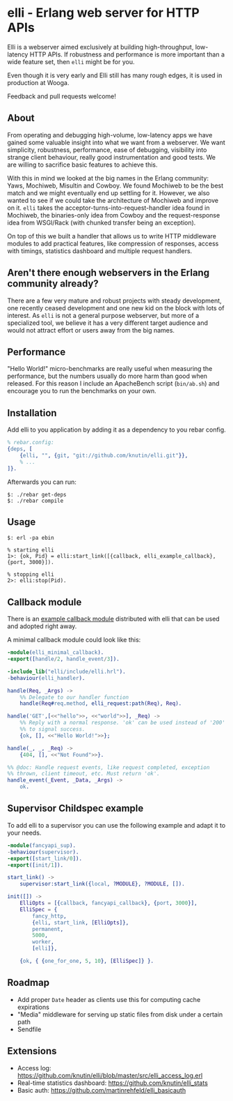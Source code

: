 # elli - Erlang web server for HTTP APIs

Elli is a webserver aimed exclusively at building high-throughput,
low-latency HTTP APIs. If robustness and performance is more important
than a wide feature set, then `elli` might be for you.

Even though it is very early and Elli still has many rough edges, it
is used in production at Wooga.

Feedback and pull requests welcome!

## About

From operating and debugging high-volume, low-latency apps we have
gained some valuable insight into what we want from a webserver. We
want simplicity, robustness, performance, ease of debugging,
visibility into strange client behaviour, really good instrumentation
and good tests. We are willing to sacrifice basic features to achieve
this.

With this in mind we looked at the big names in the Erlang community:
Yaws, Mochiweb, Misultin and Cowboy. We found Mochiweb to be the best
match and we might eventually end up settling for it. However, we also
wanted to see if we could take the architecture of Mochiweb and
improve on it. `elli` takes the acceptor-turns-into-request-handler
idea found in Mochiweb, the binaries-only idea from Cowboy and the
request-response idea from WSGI/Rack (with chunked transfer being an
exception).

On top of this we built a handler that allows us to write HTTP
middleware modules to add practical features, like compression of
responses, access with timings, statistics dashboard and multiple
request handlers.

## Aren't there enough webservers in the Erlang community already?

There are a few very mature and robust projects with steady
development, one recently ceased development and one new kid on the
block with lots of interest. As `elli` is not a general purpose
webserver, but more of a specialized tool, we believe it has a very
different target audience and would not attract effort or users away
from the big names.

## Performance

"Hello World!" micro-benchmarks are really useful when measuring the
performance, but the numbers usually do more harm than good when
released. For this reason I include an ApacheBench script
(`bin/ab.sh`) and encourage you to run the benchmarks on your own.

## Installation

Add elli to you application by adding it as a dependency to you rebar
config.

```erlang
% rebar.config:
{deps, [
    {elli, "", {git, "git://github.com/knutin/elli.git"}},
    % ...
]}.
```

Afterwards you can run:

```
$: ./rebar get-deps
$: ./rebar compile
```


## Usage
```
$: erl -pa ebin

% starting elli
1>: {ok, Pid} = elli:start_link([{callback, elli_example_callback}, {port, 3000}]).

% stopping elli
2>: elli:stop(Pid).
```

## Callback module

There is an [example callback module](https://github.com/knutin/elli/blob/master/src/elli_example_callback.erl)
distributed with elli that can be used and adopted right away.

A minimal callback module could look like this:

```erlang
-module(elli_minimal_callback).
-export([handle/2, handle_event/3]).

-include_lib("elli/include/elli.hrl").
-behaviour(elli_handler).

handle(Req, _Args) ->
    %% Delegate to our handler function
    handle(Req#req.method, elli_request:path(Req), Req).

handle('GET',[<<"hello">>, <<"world">>], _Req) ->
    %% Reply with a normal response. 'ok' can be used instead of '200'
    %% to signal success.
    {ok, [], <<"Hello World!">>};

handle(_, _, _Req) ->
    {404, [], <<"Not Found">>}.

%% @doc: Handle request events, like request completed, exception
%% thrown, client timeout, etc. Must return 'ok'.
handle_event(_Event, _Data, _Args) ->
    ok.

```

## Supervisor Childspec example

To add elli to a supervisor you can use the following example and adapt it to
your needs.


```erlang
-module(fancyapi_sup).
-behaviour(supervisor).
-export([start_link/0]).
-export([init/1]).

start_link() ->
    supervisor:start_link({local, ?MODULE}, ?MODULE, []).

init([]) ->
    ElliOpts = [{callback, fancyapi_callback}, {port, 3000}],
    ElliSpec = {
        fancy_http,
        {elli, start_link, [ElliOpts]},
        permanent,
        5000,
        worker,
        [elli]},

    {ok, { {one_for_one, 5, 10}, [ElliSpec]} }.

```


## Roadmap

 * Add proper `Date` header as clients use this for computing cache expirations
 * "Media" middleware for serving up static files from disk under a certain path
 * Sendfile


## Extensions

 * Access log: https://github.com/knutin/elli/blob/master/src/elli_access_log.erl
 * Real-time statistics dashboard: https://github.com/knutin/elli_stats
 * Basic auth: https://github.com/martinrehfeld/elli_basicauth
